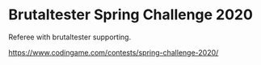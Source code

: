# Brutaltester Spring Challenge 2020

Referee with brutaltester supporting.

https://www.codingame.com/contests/spring-challenge-2020/
